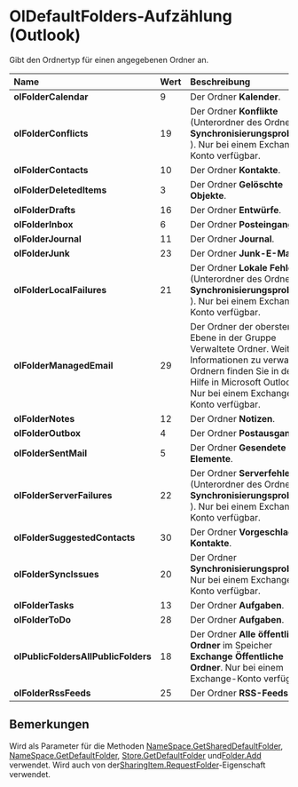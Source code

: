 
# OlDefaultFolders-Aufzählung (Outlook)

Gibt den Ordnertyp für einen angegebenen Ordner an.



|**Name**|**Wert**|**Beschreibung**|
|:-----|:-----|:-----|
|**olFolderCalendar**|9|Der Ordner  **Kalender**.|
|**olFolderConflicts**|19|Der Ordner  **Konflikte** (Unterordner des Ordners **Synchronisierungsprobleme** ). Nur bei einem Exchange-Konto verfügbar.|
|**olFolderContacts**|10|Der Ordner  **Kontakte**.|
|**olFolderDeletedItems**|3|Der Ordner  **Gelöschte Objekte**.|
|**olFolderDrafts**|16|Der Ordner  **Entwürfe**.|
|**olFolderInbox**|6|Der Ordner  **Posteingang**.|
|**olFolderJournal**|11|Der Ordner  **Journal**.|
|**olFolderJunk**|23|Der Ordner  **Junk-E-Mail**.|
|**olFolderLocalFailures**|21|Der Ordner  **Lokale Fehler** (Unterordner des Ordners **Synchronisierungsprobleme** ). Nur bei einem Exchange-Konto verfügbar.|
|**olFolderManagedEmail**|29|Der Ordner der obersten Ebene in der Gruppe Verwaltete Ordner. Weitere Informationen zu verwalteten Ordnern finden Sie in der Hilfe in Microsoft Outlook. Nur bei einem Exchange-Konto verfügbar.|
|**olFolderNotes**|12|Der Ordner  **Notizen**.|
|**olFolderOutbox**|4|Der Ordner  **Postausgang**.|
|**olFolderSentMail**|5|Der Ordner  **Gesendete Elemente**.|
|**olFolderServerFailures**|22|Der Ordner  **Serverfehler** (Unterordner des Ordners **Synchronisierungsprobleme** ). Nur bei einem Exchange-Konto verfügbar.|
|**olFolderSuggestedContacts**|30|Der Ordner  **Vorgeschlagene Kontakte**.|
|**olFolderSyncIssues**|20|Der Ordner  **Synchronisierungsprobleme**. Nur bei einem Exchange-Konto verfügbar.|
|**olFolderTasks**|13|Der Ordner  **Aufgaben**.|
|**olFolderToDo**|28|Der Ordner  **Aufgaben**.|
|**olPublicFoldersAllPublicFolders**|18|Der Ordner  **Alle öffentlichen Ordner** im Speicher **Exchange Öffentliche Ordner**. Nur bei einem Exchange-Konto verfügbar.|
|**olFolderRssFeeds**|25|Der Ordner  **RSS-Feeds**.|

## Bemerkungen

Wird als Parameter für die Methoden [NameSpace.GetSharedDefaultFolder](e2196423-e4f2-2797-c16c-dc54e2c0f7d2.md), [NameSpace.GetDefaultFolder](761b8b53-dd4d-43e4-c8f0-69cefdf0c77a.md), [Store.GetDefaultFolder](f3e87528-6de8-dc59-8d27-f19f6b344044.md) und[Folder.Add](20ced7ad-779c-a9b0-267e-6d729c0eb822.md) verwendet. Wird auch von der[SharingItem.RequestFolder](429f14d7-9e33-a988-2d64-7eda720399ca.md)-Eigenschaft verwendet.

